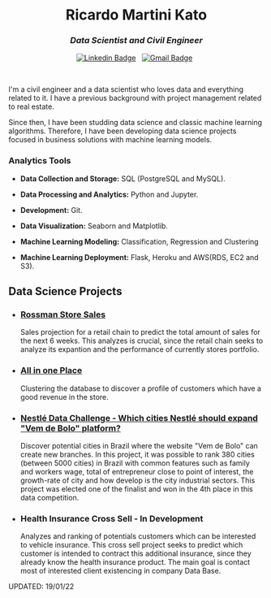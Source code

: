 <h1 align="center">Ricardo Martini Kato</h1>

<h3 align="center"><i>Data Scientist and Civil Engineer</i></h3>

<div align="center">

[![Linkedin Badge](https://img.shields.io/badge/LinkedIn-0077B5?style=flat&logo=linkedin&logoColor=white)](https://www.linkedin.com/in/ricardo-martini-kato/)&nbsp;&nbsp;
[![Gmail Badge](https://img.shields.io/badge/Gmail-D14836?style=flat&logo=gmail&logoColor=white&link=mailto:clebiomojunior@gmail.com)](mailto:kaotcs@gmail.com)&nbsp;&nbsp;

</div>

<br>

I'm a civil engineer and a data scientist who loves data and everything related to it. I have a previous background with project management related to real estate.

Since then, I have been studding data science and classic machine learning algorithms. Therefore, I have been developing data science projects focused in business solutions with machine learning models.

### Analytics Tools

* **Data Collection and Storage:** SQL (PostgreSQL and MySQL).

* **Data Processing and Analytics:** Python and Jupyter.

* **Development:** Git.

* **Data Visualization:** Seaborn and Matplotlib.

* **Machine Learning Modeling:** Classification, Regression and Clustering

* **Machine Learning Deployment:** Flask, Heroku and AWS(RDS, EC2 and S3).

## Data Science Projects

* ### [Rossman Store Sales](https://github.com/kaotcs/rossmann_sales_prediction)

    Sales projection for a retail chain to predict the total amount of sales for the next 6 weeks. This analyzes is crucial, since the retail chain seeks to analyze its expantion and the performance of currently stores portfolio.
    
* ### [All in one Place](https://github.com/kaotcs/p005-allinoneplace)

    Clustering the database to discover a profile of customers which have a good revenue in the store.
    
* ### [Nestlé Data Challenge - Which cities Nestlé should expand "Vem de Bolo" platform?](https://github.com/kaotcs/p000-nestlechallenge)

    Discover potential cities in Brazil where the website "Vem de Bolo" can create new branches. In this project, it was possible to rank 380 cities (between 5000 cities) in Brazil with common features such as family and workers wage, total of entrepreneur close to point of interest, the growth-rate of city and how develop is the city industrial sectors.
    This project was elected one of the finalist and won in the 4th place in this data competition.

* ### Health Insurance Cross Sell - In Development

    Analyzes and ranking of potentials customers which can be interested to vehicle insurance. This cross sell project seeks to predict which customer is intended to contract this additional insurance, since they already know the health insurance product. The main goal is contact most of interested client existencing in company Data Base.

UPDATED: 19/01/22
